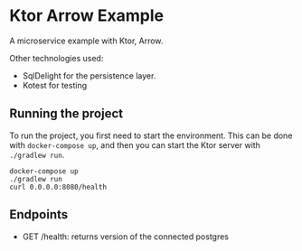 # Ktor Arrow Example

A microservice example with Ktor, Arrow.

Other technologies used:
 - SqlDelight for the persistence layer.
 - Kotest for testing

## Running the project

To run the project, you first need to start the environment.
This can be done with `docker-compose up`,
and then you can start the Ktor server with `./gradlew run`.

```shell
docker-compose up
./gradlew run
curl 0.0.0.0:8080/health
```

## Endpoints

 - GET /health: returns version of the connected postgres
